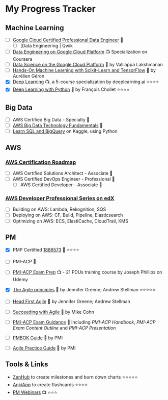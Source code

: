 # My Progress Tracker

## Machine Learning

 - [ ] [Google Cloud Certified Professional Data Engineer](https://cloud.google.com/certification/data-engineer) :ticket:
	 - [ ] [Data Engineering | Qwik
 - [ ] [Data Engineering on Google Cloud Platform](https://www.coursera.org/specializations/gcp-data-machine-learning) :tv:  Specialization on Coursera
 - [ ] [Data Science on the Google Cloud Platform](https://www.safaribooksonline.com/library/view/data-science-on/9781491974551/) :book: by Valliappa Lakshmanan
 - [ ] [Hands-On Machine Learning with Scikit-Learn and TensorFlow](https://www.safaribooksonline.com/library/view/hands-on-machine-learning/9781491962282/) :book: by Aurélien Géron
 - [x] [Deep Learning](https://www.coursera.org/account/accomplishments/specialization/Z23QYSJ94QTU) :tv:, a 5-course specialization by deeplearning.ai :star::star::star::star:
 - [x] [Deep Learning with Python](https://www.safaribooksonline.com/library/view/deep-learning-with/9781617294433/)  :book: by François Chollet :star::star::star::star:

## Big Data

- [ ] AWS Certified Big Data - Specialty  :ticket: 
- [ ] [AWS Big Data Technology Fundamentals](https://www.aws.training/transcript/curriculumplayer?transcriptId=tFJXk7lv8k6Bh3oyLkiuTA2)  :ticket:
- [ ] [Learn SQL and BigQuery](https://www.kaggle.com/learn/sql) on Kaggle, using Python

## AWS

### [AWS Certification Roadmap](https://aws.amazon.com/certification/#roadmap)
- [ ] AWS Certified Solutions Architect - Associate :ticket:
- [ ] AWS Certified DevOps Engineer - Professional :ticket:
	- [ ] AWS Certified Developer - Associate :ticket:

### [AWS Developer Professional Series on edX](https://www.edx.org/aws-developer-professional-series)

 - [ ] Building on AWS: Lambda, Rekognition, SQS
 - [ ] Deploying on AWS: CF, Build, Pipeline, Elasticsearch
 - [ ] Optimizing on AWS: ECS, ElastiCache, CloudTrail, KMS

## PM

 - [x] PMP Certified [1886573](https://www.youracclaim.com/badges/dbebbbb6-c323-4f92-884a-1af0b55f87ad/public_url) :ticket: :star::star::star::star:
 - [ ] PMI-ACP :ticket:
 - [ ] [PMI-ACP Exam Prep](https://www.udemy.com/pmiacp_21pdus/learn/v4/t/practice/1023892/introduction) :tv: - 21 PDUs training course by Joseph Phillips on Udemy
 - [x] [The Agile principles](https://www.safaribooksonline.com/library/view/the-agile-principles/9781492036494/) :book: by Jennifer Greene; Andrew Stellman :star::star::star::star::star:
 - [ ] [Head First  Agile](https://www.safaribooksonline.com/library/view/head-first-agile/9781491944684/) :book: by Jennifer Greene; Andrew Stellman
 - [ ] [Succeeding with Agile](https://www.safaribooksonline.com/library/view/succeeding-with-agile/9780321660534/) :book: by Mike Cohn
 - [ ] [PMI-ACP Exam Guidance](https://www.pmi.org/certifications/types/agile-acp/exam-prep) :book: including *PMI-ACP Handbook*, *PMI-ACP Exam Content Outline* and *PMI-ACP Presentation*
 - [ ] [PMBOK Guide](https://www.safaribooksonline.com/library/view/a-guide-to/9781628253900/part01.xhtml) :book: by PMI
 - [ ] [Agile Practice Guide](https://www.safaribooksonline.com/library/view/agile-practice-guide/9781628253993/) :book: by PMI

    
## Tools & Links

- [ZenHub](https://app.zenhub.com/workspace/o/vochicong/progress/reports?report=burndown) to create milestones and burn down charts :star::star::star::star::star:
- [AnkiApp](https://www.ankiapp.com/) to create flashcards :star::star::star::star:
- [PM Webinars](https://www.projectmanagement.com/Webinars/webinarMainOnDemand.cfm) :tv: :star::star::star:



<!--stackedit_data:
eyJoaXN0b3J5IjpbLTIxMjYzNTkwMDEsLTE4NDEyMDM0MzAsLT
E5MTgyNzI3NjIsMTkyMTI3MTE3OCwtMTA1MjY1NDkwNiwxNTcz
NTkyODkzLDc3NzU2ODk5NCw4MzM3Mjc4ODgsMTcwOTIxMjg2NS
w0Mzc4NzY3NjgsMTMwMjQzMDU0MiwxODIzMTYwMDQxLDg4OTQx
NDQ2LC0xMzUwNTUwNzMyLDg1MzAwNDUyMSwxNzQ4NTMyMzMwLC
0zMjA0NTk2MiwtMTc3MDQwODUwOSwzNjE1ODM5MzUsMTY4MTQx
NTIzNF19
-->